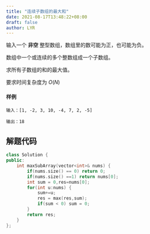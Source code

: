 ```yaml
---
title: "连续子数组的最大和"
date: 2021-08-17T13:48:22+08:00
draft: false
author: LYR
---
```


输入一个 **非空** 整型数组，数组里的数可能为正，也可能为负。

数组中一个或连续的多个整数组成一个子数组。

求所有子数组的和的最大值。

要求时间复杂度为 $O(N)$

#### 样例

```
输入：[1, -2, 3, 10, -4, 7, 2, -5]

输出：18
```

## 解题代码



```cpp
class Solution {
public:
    int maxSubArray(vector<int>& nums) {
        if(nums.size() == 0) return 0;
        if(nums.size() ==1) return nums[0];
        int sum = 0,res=nums[0];
        for(int u:nums) {
            sum+=u;
            res = max(res,sum);
            if(sum < 0) sum = 0;
        }
        return res;
    }
};
```

